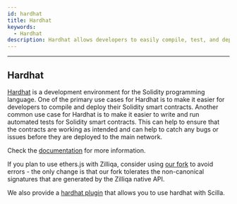 ```yaml
---
id: hardhat
title: Hardhat
keywords:
  - Hardhat
description: Hardhat allows developers to easily compile, test, and deploy their Solidity smart contracts
---
```


---

## Hardhat

[Hardhat](https://hardhat.org/) is a development environment for the Solidity programming language. One of the primary use cases for Hardhat is to make it easier for developers to compile and deploy their Solidity smart contracts. Another common use case for Hardhat is to make it easier to write and run automated tests for Solidity smart contracts. This can help to ensure that the contracts are working as intended and can help to catch any bugs or issues before they are deployed to the main network.

Check the [documentation](https://hardhat.org/hardhat-runner/docs/getting-started#quick-start) for more information.

If you plan to use ethers.js with Zilliqa, consider using [our fork](https://github.com/Zilliqa/ethers.js) to avoid errors - the only change is that our fork tolerates the non-canonical signatures that are generated by the Zilliqa native API.

We also provide a [hardhat plugin](https://github.com/Zilliqa/hardhat-scilla-plugin) that allows you to use hardhat with Scilla.
